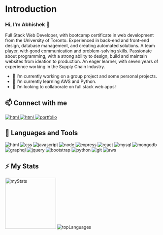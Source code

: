 # Introduction

### Hi, I’m Abhishek 👋

Full Stack Web Developer, with bootcamp certificate in web development from the University of Toronto. Experienced in back-end and front-end design, database management, and creating automated solutions. A team player, with good communication and problem-solving skills. Passionate about programming, with a strong ability to design, build and maintain websites from ideation to production. An eager learner, with seven years of experience working in the Supply Chain Industry.

- 🔭 I’m currently working on a group project and some personal projects.
- 🌱 I’m currently learning AWS and Python.
- 💞️ I’m looking to collaborate on full stack web apps!

## 📫 Connect with me

<p>
  <span><a href="mailto:jamwalab@live.com" rel="noreferrer">
    <img src="https://img.shields.io/badge/email-D14836?style=for-the-badge&logo=gmail&logoColor=white" alt="html"> 
  </a></span>
  <span><a href="https://linkedin.com/in/abhishekj-21"> 
    <img src="https://img.shields.io/badge/LinkedIn-0077B5?style=for-the-badge&logo=linkedin&logoColor=white" alt="html">
  </a></span>
  <span><a href="http://jamwalab.me"> 
    <img src="https://img.shields.io/badge/Portfolio-43853D?style=for-the-badge&logoColor=white" alt="portfolio">
  </a></span>
</p>


## 🔭 Languages and Tools
<p align="left">
  <img src="https://img.shields.io/badge/HTML5-E34F26?style=for-the-badge&logo=html5&logoColor=white" alt="html">    
  <img src="https://img.shields.io/badge/CSS3-1572B6?style=for-the-badge&logo=css3&logoColor=white" alt="css"> 
  <img src="https://img.shields.io/badge/JavaScript-F7DF1E?style=for-the-badge&logo=javascript&logoColor=black" alt="javascript"> 
  <img src="https://img.shields.io/badge/Node.js-43853D?style=for-the-badge&logo=node.js&logoColor=white" alt="node"> 
  <img src="https://img.shields.io/badge/Express.js-404D59?style=for-the-badge" alt="express"> 
  <img src="https://img.shields.io/badge/React-20232A?style=for-the-badge&logo=react&logoColor=61DAFB" alt="react"> 
  <img src="https://img.shields.io/badge/MySQL-00000F?style=for-the-badge&logo=mysql&logoColor=white" alt="mysql"> 
  <img src="https://img.shields.io/badge/MongoDB-4EA94B?style=for-the-badge&logo=mongodb&logoColor=white" alt="mongodb"> 
  <img src="https://img.shields.io/badge/-GraphQL-E10098?style=for-the-badge&logo=graphql&logoColor=white" alt="graphql"> 
  <img src="https://img.shields.io/badge/jQuery-0769AD?style=for-the-badge&logo=jquery&logoColor=white" alt="jquery"> 
  <img src="https://img.shields.io/badge/Bootstrap-563D7C?style=for-the-badge&logo=bootstrap&logoColor=white" alt="bootstrap"> 
  <img src="https://img.shields.io/badge/Python-3776AB?style=for-the-badge&logo=python&logoColor=white" alt="python"> 
  <img src="https://img.shields.io/badge/git-%23F05033.svg?style=for-the-badge&logo=git&logoColor=white" alt="git"> 
  <img src="https://img.shields.io/badge/Amazon_AWS-232F3E?style=for-the-badge&logo=amazon-aws&logoColor=white" alt="aws"> 
</p>

## ⚡ My Stats
<p align="left">
    <img height="165px" src="https://github-readme-stats.vercel.app/api?username=jamwalab&include_all_commits=true&count_private=true&show_icons=true&theme=tokyonight" alt="myStats"> 
    <img src="https://github-readme-stats.vercel.app/api/top-langs/?username=jamwalab&layout=compact&theme=tokyonight" alt="topLanguages"> 
</p>

